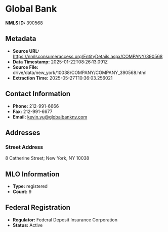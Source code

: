 # Global Bank

**NMLS ID:** 390568

## Metadata
- **Source URL:** https://nmlsconsumeraccess.org/EntityDetails.aspx/COMPANY/390568
- **Data Timestamp:** 2025-01-22T08:26:13.091Z
- **Source File:** drive/data/new_york/10038/COMPANY/COMPANY_390568.html
- **Extraction Time:** 2025-05-27T10:36:03.256021

## Contact Information
- **Phone:** 212-991-6666
- **Fax:** 212-991-6677
- **Email:** kevin.yu@globalbankny.com

## Addresses
### Street Address
8 Catherine Street; New York, NY 10038

## MLO Information
- **Type:** registered
- **Count:** 9

## Federal Registration
- **Regulator:** Federal Deposit Insurance Corporation
- **Status:** Active
